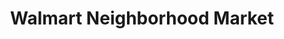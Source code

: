 ---
title: "Walmart Neighborhood Market"
url: /plano/walmart-neighborhood-market/
shop: Supermarkt
---